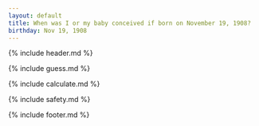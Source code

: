 ```yaml
---
layout: default
title: When was I or my baby conceived if born on November 19, 1908?
birthday: Nov 19, 1908
---
```


{% include header.md %}

{% include guess.md %}

{% include calculate.md %}

{% include safety.md %}

{% include footer.md %}



